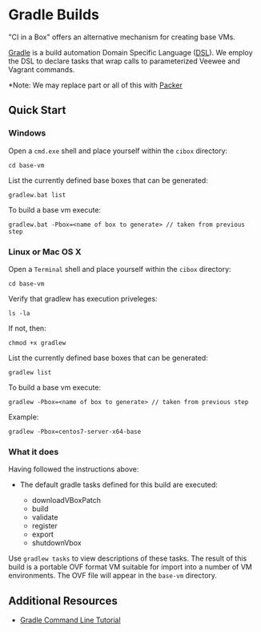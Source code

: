 # Gradle Builds

"CI in a Box" offers an alternative mechanism for creating base VMs.

[Gradle](http://www.gradle.org/docs/current/userguide/overview.html) is a build automation Domain Specific Language ([DSL](http://www.gradle.org/docs/current/dsl/)). 
We employ the DSL to declare tasks that wrap calls to parameterized Veewee and Vagrant commands.

*Note: We may replace part or all of this with [Packer](http://packer.io)


## Quick Start

### Windows

Open a `cmd.exe` shell and place yourself within the `cibox` directory:
	
	cd base-vm
	
List the currently defined base boxes that can be generated:

	gradlew.bat list
	
To build a base vm execute:

    gradlew.bat -Pbox=<name of box to generate> // taken from previous step

### Linux or Mac OS X

Open a `Terminal` shell and place yourself within the `cibox` directory:

	cd base-vm

Verify that gradlew has execution priveleges:

    ls -la

If not, then:

    chmod +x gradlew

List the currently defined base boxes that can be generated:

	gradlew list
	
To build a base vm execute:

    gradlew -Pbox=<name of box to generate> // taken from previous step
	
Example:

	gradlew -Pbox=centos7-server-x64-base
	
### What it does

Having followed the instructions above:

* The default gradle tasks defined for this build are executed: 

	* downloadVBoxPatch
	* build
	* validate
	* register
	* export
	* shutdownVbox
	
Use `gradlew tasks` to view descriptions of these tasks.  The result of this build is a portable OVF format VM suitable for import into a number of VM environments. The OVF file will appear in the `base-vm` directory.


## Additional Resources

* [Gradle Command Line Tutorial](http://www.gradle.org/docs/current/userguide/tutorial_gradle_command_line.html)
